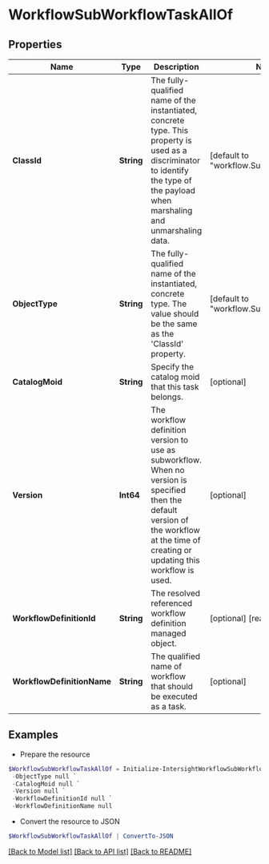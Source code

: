 # WorkflowSubWorkflowTaskAllOf
## Properties

Name | Type | Description | Notes
------------ | ------------- | ------------- | -------------
**ClassId** | **String** | The fully-qualified name of the instantiated, concrete type. This property is used as a discriminator to identify the type of the payload when marshaling and unmarshaling data. | [default to "workflow.SubWorkflowTask"]
**ObjectType** | **String** | The fully-qualified name of the instantiated, concrete type. The value should be the same as the &#39;ClassId&#39; property. | [default to "workflow.SubWorkflowTask"]
**CatalogMoid** | **String** | Specify the catalog moid that this task belongs. | [optional] 
**Version** | **Int64** | The workflow definition version to use as subworkflow. When no version is specified then the default version of the workflow at the time of creating or updating this workflow is used. | [optional] 
**WorkflowDefinitionId** | **String** | The resolved referenced workflow definition managed object. | [optional] [readonly] 
**WorkflowDefinitionName** | **String** | The qualified name of workflow that should be executed as a task. | [optional] 

## Examples

- Prepare the resource
```powershell
$WorkflowSubWorkflowTaskAllOf = Initialize-IntersightWorkflowSubWorkflowTaskAllOf  -ClassId null `
 -ObjectType null `
 -CatalogMoid null `
 -Version null `
 -WorkflowDefinitionId null `
 -WorkflowDefinitionName null
```

- Convert the resource to JSON
```powershell
$WorkflowSubWorkflowTaskAllOf | ConvertTo-JSON
```

[[Back to Model list]](../README.md#documentation-for-models) [[Back to API list]](../README.md#documentation-for-api-endpoints) [[Back to README]](../README.md)

